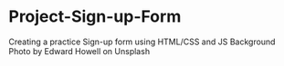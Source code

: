 # Project-Sign-up-Form
Creating a practice Sign-up form using HTML/CSS and JS
Background Photo by Edward Howell on Unsplash
  
